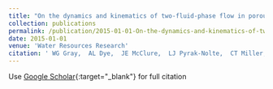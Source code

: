 ```yaml
---
title: "On the dynamics and kinematics of two-fluid-phase flow in porous media"
collection: publications
permalink: /publication/2015-01-01-On-the-dynamics-and-kinematics-of-two-fluid-phase-flow-in-porous-media
date: 2015-01-01
venue: 'Water Resources Research'
citation: ' WG Gray,  AL Dye,  JE McClure,  LJ Pyrak-Nolte,  CT Miller, &quot;On the dynamics and kinematics of two-fluid-phase flow in porous media.&quot; Water Resources Research, 2015.'
---
```

Use [Google Scholar](https://scholar.google.com/scholar?q=On+the+dynamics+and+kinematics+of+two+fluid+phase+flow+in+porous+media){:target="_blank"} for full citation